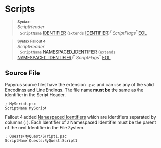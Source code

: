 # Scripts

> **<sup>Syntax:</sup>**\
> _ScriptHeader_ :\
> &nbsp;&nbsp;`ScriptName` [IDENTIFIER] (`extends` [IDENTIFIER])<sup>?</sup> _ScriptFlags_<sup>\*</sup> [EOL]

> **<sup>Syntax Fallout 4:</sup>**\
> _ScriptHeader_ :\
> &nbsp;&nbsp;`ScriptName` [NAMESPACED_IDENTIFIER] (`extends` [NAMESPACED_IDENTIFIER])<sup>?</sup> _ScriptFlags_<sup>\*</sup> [EOL]

## Source File

Papyrus source files have the extension `.psc` and can use any of the valid [Encodings] and [Line Endings]. The file name **must be** the same as the identifier in the Script Header.

```papyrus
; MyScript.psc
ScriptName MyScript
```

Fallout 4 added [Namespaced Identifiers](../Lexial_structure/Identifiers.md#namespaces) which are identifiers separated by columns (`:`). Each Identifier of a Namespaced Identifier must be the parent of the next Identifier in the File System.

```papyrus
; Quests/MyQuest/Script1.psc
ScriptName Quests:MyQuest:Script1
```

[IDENTIFIER]: ../Lexial_structure/Identifiers.md
[NAMESPACED_IDENTIFIER]: ../Lexial_structure/Identifiers.md#namespaces
[EOL]: ../Lexial_structure/Whitespace.md#line-endings
[Encodings]: ../Lexial_structure/Whitespace.md#encoding
[Line Endings]: ../Lexial_structure/Whitespace.md#line-endings
